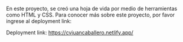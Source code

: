 En este proyecto, se creó una hoja de vida por medio de herramientas como HTML y CSS.  Para conocer más sobre este proyecto, por favor ingrese al deployment link:


Deployment link: https://cvjuancaballero.netlify.app/